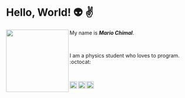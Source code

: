 # Hello, World! :alien: :v:

<!--
**MaChimal/MaChimal** is a ✨ _special_ ✨ repository because its `README.md` (this file) appears on your GitHub profile.

Here are some ideas to get you started:

- 🔭 I’m currently working on ...
- 🌱 I’m currently learning ...
- 👯 I’m looking to collaborate on ...
- 🤔 I’m looking for help with ...
- 💬 Ask me about ...
- 📫 How to reach me: ...
- 😄 Pronouns: ...
- ⚡ Fun fact: ...
-->

<img align='left' src='https://media4.giphy.com/media/FoVzfcqCDSb7zCynOp/200w.webp?cid=ecf05e474deqi0tzj8r229ll818qxs87fiy7vjduyx75bewc&rid=200w.webp&ct=g' width='170px'>  

My name is ***Mario Chimal***.  

<br>

I am a physics student who loves to program. :octocat: 

<br>

[<img align="left" alt="spotify" src="https://cdn-icons.flaticon.com/png/512/3669/premium/3669986.png?token=exp=1647450383~hmac=bdb5dd40fb338cc918670c81b04ffc3f" width='20px' />](https://open.spotify.com/user/marioochimal?si=11d255e39521479d)
[<img align="left" alt="instagram" src="https://cdn-icons-png.flaticon.com/512/174/174855.png" width='20px' />](https://www.instagram.com/soymariochimal/)
[<img align="left" alt="twitter" src="https://cdn-icons-png.flaticon.com/512/733/733579.png" width='20px' />](https://twitter.com/SoyMarioChimal)

